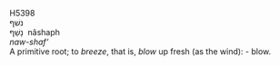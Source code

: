 <body>
  <p>H5398<br>  נשׁף  <br> נָשַׁף  ‎  nâshaph  <br><i>naw-shaf‘ </i><br>A primitive root; to <i>breeze</i>, that is, <i>blow</i> up fresh (as the wind): - blow.<br></p>
 </body>